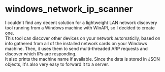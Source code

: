 # windows_network_ip_scanner
I couldn't find any decent solution for a lightweight LAN network discovery tool running from a Windows machine with WinAPI, so I decided to create one.\
This tool can discover other devices on your network automaticlly, based on info gathered from all of the installed network cards on your Windows machine. Then, it uses them to send multi-threaded ARP requests and discover which IPs are responding.\
It also prints the machine name if available.
Since the data is stored in JSON objects, it's also very easy to forward it to a server.
